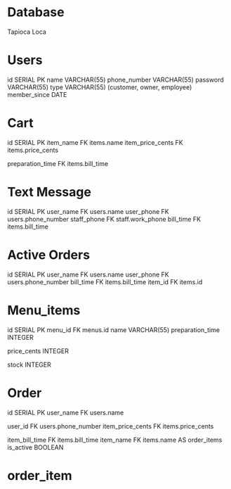 
# Database
Tapioca Loca

# Users
id SERIAL PK
name VARCHAR(55)
phone_number VARCHAR(55)
password VARCHAR(55)
type VARCHAR(55) (customer, owner, employee)
member_since DATE

 

# Cart
id SERIAL PK
item_name FK items.name
item_price_cents FK items.price_cents
<!-- changed line 35 -->
preparation_time FK items.bill_time

<!-- just reference this information via twilio / no need for a dtabase!-->
# Text Message
id SERIAL PK
user_name FK users.name
user_phone FK users.phone_number
staff_phone FK staff.work_phone
bill_time FK items.bill_time

# Active Orders
id SERIAL PK
user_name FK users.name
user_phone FK users.phone_number
bill_time FK items.bill_time
item_id FK items.id

# Menu_items
id SERIAL PK
menu_id FK menus.id
name VARCHAR(55)
preparation_time INTEGER 
<!-- adjusted naming + units of time -->
price_cents INTEGER
<!-- stretch goal -->
stock INTEGER

<!-- bridge table for the item + order because many many (include quanity in the bridge) !-->
# Order 
id SERIAL PK
user_name FK users.name
<!--dont repeat info thus we just want to referece the user id + use a join to grab the phone number !-->
user_id FK users.phone_number
item_price_cents FK items.price_cents
<!-- change line 42 -->
<!--- join line 44 + 45 / item id !--->
item_bill_time FK items.bill_time
item_name FK items.name AS order_items 
is_active BOOLEAN

# order_item




